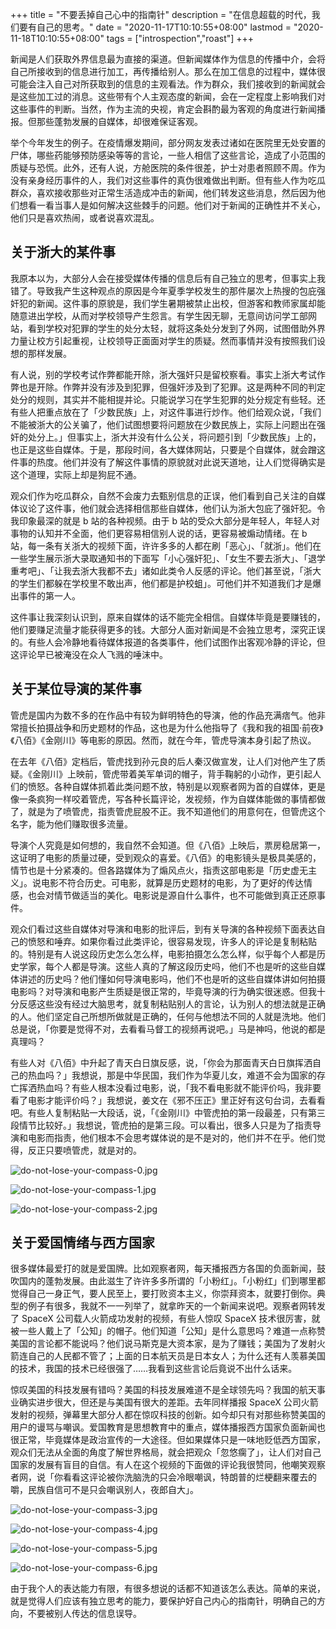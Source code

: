 +++
title = "不要丢掉自己心中的指南针"
description = "在信息超载的时代，我们要有自己的思考。"
date = "2020-11-17T10:10:55+08:00"
lastmod = "2020-11-18T10:10:55+08:00"
tags = ["introspection","roast"]
+++

新闻是人们获取外界信息最为直接的渠道。但新闻媒体作为信息的传播中介，会将自己所接收到的信息进行加工，再传播给别人。那么在加工信息的过程中，媒体很可能会注入自己对所获取到的信息的主观看法。作为群众，我们接收到的新闻就会是这些加工过的消息。这些带有个人主观态度的新闻，会在一定程度上影响我们对这些事件的判断。当然，作为主流的央视，肯定会斟酌最为客观的角度进行新闻播报。但那些蓬勃发展的自媒体，却很难保证客观。

举个今年发生的例子。在疫情爆发期间，部分网友发表过诸如在医院里无处安置的尸体，哪些药能够预防感染等等的言论，一些人相信了这些言论，造成了小范围的质疑与恐慌。此外，还有人说，方舱医院的条件很差，护士对患者照顾不周。作为没有亲身经历事件的人，我们对这些事件的真伪很难做出判断。但有些人作为吃瓜群众，喜欢接收那些对正常生活造成冲击的新闻，他们转发这些消息，然后因为他们想看一看当事人是如何解决这些棘手的问题。他们对于新闻的正确性并不关心，他们只是喜欢热闹，或者说喜欢混乱。

## 关于浙大的某件事

我原本以为，大部分人会在接受媒体传播的信息后有自己独立的思考，但事实上我错了。导致我产生这种观点的原因是今年夏季学校发生的那件屡次上热搜的包庇强奸犯的新闻。这件事的原貌是，我们学生暑期被禁止出校，但游客和教师家属却能随意进出学校，从而对学校领导产生怨言。有学生因无聊，无意间访问学工部网站，看到学校对犯罪的学生的处分太轻，就将这条处分发到了外网，试图借助外界力量让校方引起重视，让校领导正面面对学生的质疑。然而事情并没有按照我们设想的那样发展。

有人说，别的学校考试作弊都能开除，浙大强奸只是留校察看。事实上浙大考试作弊也是开除。作弊并没有涉及到犯罪，但强奸涉及到了犯罪。这是两种不同的判定处分的规则，其实并不能相提并论。只能说学习在学生犯罪的处分规定有些轻。还有些人把重点放在了「少数民族」上，对这件事进行炒作。他们给观众说，「我们不能被浙大的公关骗了，他们试图想要将问题放在少数民族上，实际上问题出在强奸的处分上。」但事实上，浙大并没有什么公关，将问题引到「少数民族」上的，也正是这些自媒体。于是，那段时间，各大媒体网站，只要是个自媒体，就会蹭这件事的热度。他们并没有了解这件事情的原貌就对此说天道地，让人们觉得确实是这个道理，实际上却是狗屁不通。

观众们作为吃瓜群众，自然不会废力去甄别信息的正误，他们看到自己关注的自媒体议论了这件事，他们就会选择相信那些自媒体，他们认为浙大包庇了强奸犯。令我印象最深的就是 b 站的各种视频。由于 b 站的受众大部分是年轻人，年轻人对事物的认知并不全面，他们更容易相信别人说的话，更容易被煽动情绪。在 b 站，每一条有关浙大的视频下面，许许多多的人都在刷「恶心」、「就浙」。他们在一些学生展示浙大录取通知书的下面写「小心强奸犯」、「女生不要去浙大」、「退学重考吧」、「让我去浙大我都不去」诸如此类令人反感的评论。他们甚至说，「浙大的学生们都躲在学校里不敢出声，他们都是护校蛆」。可他们并不知道我们才是爆出事件的第一人。

这件事让我深刻认识到，原来自媒体的话不能完全相信。自媒体毕竟是要赚钱的，他们要赚足流量才能获得更多的钱。大部分人面对新闻是不会独立思考，深究正误的。有些人会冷静地看待媒体报道的各类事件，他们试图作出客观冷静的评论，但这评论早已被淹没在众人飞溅的唾沫中。

## 关于某位导演的某件事

管虎是国内为数不多的在作品中有较为鲜明特色的导演，他的作品充满痞气。他非常擅长拍摄战争和历史题材的作品，这也是为什么他指导了《我和我的祖国·前夜》《八佰》《金刚川》等电影的原因。然而，就在今年，管虎导演本身引起了热议。

在去年《八佰》定档后，管虎找到孙元良的后人秦汉做宣发，让人们对他产生了质疑。《金刚川》上映前，管虎带着美军单词的帽子，背手鞠躬的小动作，更引起人们的愤怒。各种自媒体抓着此类问题不放，特别是以观察者网为首的自媒体，更是像一条疯狗一样咬着管虎，写各种长篇评论，发视频，作为自媒体能做的事情都做了，就是为了喷管虎，指责管虎屁股不正。我不知道他们的用意何在，但管虎这个名字，能为他们赚取很多流量。

导演个人究竟是如何想的，我自然不会知道。但《八佰》上映后，票房稳居第一，这证明了电影的质量过硬，受到观众的喜爱。《八佰》的电影镜头是极具美感的，情节也是十分紧凑的。但各路媒体为了煽风点火，指责这部电影是「历史虚无主义」。说电影不符合历史。可电影，就算是历史题材的电影，为了更好的传达情感，也会对情节做适当的美化。电影说是源自什么事件，也不可能做到真正还原事件。

观众们看过这些自媒体对导演和电影的批评后，到有关导演的各种视频下面表达自己的愤怒和唾弃。如果你看过此类评论，很容易发现，许多人的评论是复制粘贴的。特别是有人说这段历史怎么怎么样，电影拍摄怎么怎么样，似乎每个人都是历史学家，每个人都是导演。这些人真的了解这段历史吗，他们不也是听的这些自媒体讲述的历史吗？他们懂如何导演电影吗，他们不也是听的这些自媒体讲如何拍摄电影吗？对导演和电影产生质疑是很正常的，毕竟导演的行为确实很迷惑。但我十分反感这些没有经过大脑思考，就复制粘贴别人的言论，认为别人的想法就是正确的人。他们坚定自己所想所做就是正确的，任何与他想法不同的人就是洗地。他们总是说，「你要是觉得不对，去看看马督工的视频再说吧。」马是神吗，他说的都是真理吗？

有些人对《八佰》中升起了青天白日旗反感，说，「你会为那面青天白日旗挥洒自己的热血吗？」我想说，那是中华民国，我们作为华夏儿女，难道不会为国家的存亡挥洒热血吗？有些人根本没看过电影，说，「我不看电影就不能评价吗，我非要看了电影才能评价吗？」我想说，姜文在《邪不压正》里正好有这句台词，去看看吧。有些人复制粘贴一大段话，说，「《金刚川》中管虎拍的第一段最差，只有第三段情节比较好。」我想说，管虎拍的是第三段。可以看出，很多人只是为了指责导演和电影而指责，他们根本不会思考媒体说的是不是对的，他们并不在乎。他们觉得，反正只要喷管虎，就是对的。

![do-not-lose-your-compass-0.jpg](/images/do-not-lose-your-compass-0.jpg "对电影《八佰》的评论（一）")

![do-not-lose-your-compass-1.jpg](/images/do-not-lose-your-compass-1.jpg "对电影《八佰》的评论（二）")

![do-not-lose-your-compass-2.jpg](/images/do-not-lose-your-compass-2.jpg "对电影《金刚川》的评论")

## 关于爱国情绪与西方国家

很多媒体最爱打的就是爱国牌。比如观察者网，每天播报西方各国的负面新闻，鼓吹国内的蓬勃发展。由此滋生了许许多多所谓的「小粉红」。「小粉红」们到哪里都觉得自己一身正气，要人民至上，要打败资本主义，你崇拜资本，就要打倒你。典型的例子有很多，我就不一一列举了，就拿昨天的一个新闻来说吧。观察者网转发了 SpaceX 公司载人火箭成功发射的视频，有些人惊叹 SpaceX 技术很厉害，就被一些人戴上了「公知」的帽子。他们知道「公知」是什么意思吗？难道一点称赞美国的言论都不能说吗？他们说马斯克是大资本家，是为了赚钱；美国为了发射火箭连自己的人民都不管了；上面的日本航天员是日本女人；为什么还有人羡慕美国的技术，我国的技术已经很强了……我看到这些言论后竟说不出什么话来。

惊叹美国的科技发展有错吗？美国的科技发展难道不是全球领先吗？我国的航天事业确实进步很大，但还是与美国有很大的差距。去年同样播报 SpaceX 公司火箭发射的视频，弹幕里大部分人都在惊叹科技的创新。如今却只有对那些称赞美国的用户的谩骂与嘲讽。爱国教育是思想教育中的重点，媒体播报西方国家负面新闻也很正常，毕竟媒体是政治宣传的一大途径。但如果媒体只是一味地贬低西方国家，观众们无法从全面的角度了解世界格局，就会把观众「忽悠瘸了」，让人们对自己国家的发展有盲目的自信。有人在这个视频的下面做的评论我很赞同，他嘲笑观察者网，说「你看看这评论被你洗脑洗的只会冷眼嘲讽，特朗普的烂梗翻来覆去的嚼，民族自信可不是只会嘲讽别人，夜郎自大」。

![do-not-lose-your-compass-3.jpg](/images/do-not-lose-your-compass-3.jpg "对 SpaceX 载人火箭发射的评论（一）")

![do-not-lose-your-compass-4.jpg](/images/do-not-lose-your-compass-4.jpg "对 SpaceX 载人火箭发射的评论（二）")

![do-not-lose-your-compass-5.jpg](/images/do-not-lose-your-compass-5.jpg "对 SpaceX 载人火箭发射的评论（三）")

![do-not-lose-your-compass-6.jpg](/images/do-not-lose-your-compass-6.jpg "对 SpaceX 载人火箭发射的评论（四）")

由于我个人的表达能力有限，有很多想说的话都不知道该怎么表达。简单的来说，就是觉得人们应该有独立思考的能力，要保护好自己内心的指南针，明确自己的方向，不要被别人传达的信息误导。